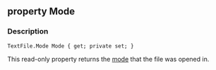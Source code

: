 ## property Mode ##

### Description ###
	TextFile.Mode Mode { get; private set; }
This read-only property returns the [mode](/IO/TextFile/ModeEnum) that the file was opened in.